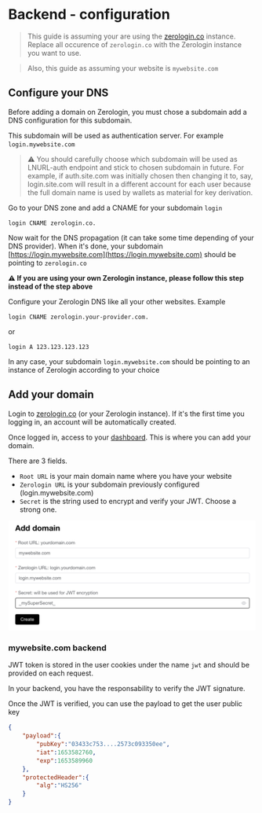 # Backend - configuration

> This guide is assuming your are using the [zerologin.co](https://zerologin.co) instance. Replace all occurence of `zerologin.co` with the Zerologin instance you want to use.

> Also, this guide as assuming your website is `mywebsite.com`

## Configure your DNS

Before adding a domain on Zerologin, you must chose a subdomain add a DNS configuration for this subdomain.

This subdomain will be used as authentication server. For example `login.mywebsite.com`

>⚠️ You should carefully choose which subdomain will be used as LNURL-auth endpoint and stick to chosen subdomain in future. For example, if auth.site.com was initially chosen then changing it to, say, login.site.com will result in a different account for each user because the full domain name is used by wallets as material for key derivation.

Go to your DNS zone and add a CNAME for your subdomain `login`

```
login CNAME zerologin.co.
```
Now wait for the DNS propagation (it can take some time depending of your DNS provider). When it's done, your subdomain [https://login.mywebsite.com](https://login.mywebsite.com) should be pointing to `zerologin.co`

**⚠️ If you are using your own Zerologin instance, please follow this step instead of the step above**

Configure your Zerologin DNS like all your other websites. Example
```
login CNAME zerologin.your-provider.com.
```
or
```
login A 123.123.123.123
```

In any case, your subdomain `login.mywebsite.com` should be pointing to an instance of Zerologin according to your choice

## Add your domain

Login to [zerologin.co](https://zerologin.co/login) (or your Zerologin instance). If it's the first time you logging in, an account will be automatically created.

Once logged in, access to your [dashboard](https://zerologin.co/account). This is where you can add your domain.

There are 3 fields.
- `Root URL` is your main domain name where you have your website
- `Zerologin URL` is your subdomain previously configured (login.mywebsite.com)
- `Secret` is the string used to encrypt and verify your JWT. Choose a strong one.

![Add domain](./img/how-to-use-zerologin/add-domain.png)

### mywebsite.com backend

JWT token is stored in the user cookies under the name `jwt` and should be provided on each request.

In your backend, you have the responsability to verify the JWT signature.

Once the JWT is verified, you can use the payload to get the user public key

```json
{
    "payload":{
        "pubKey":"03433c753....2573c093350ee",
        "iat":1653582760,
        "exp":1653589960
    },
    "protectedHeader":{
        "alg":"HS256"
    }
}
```